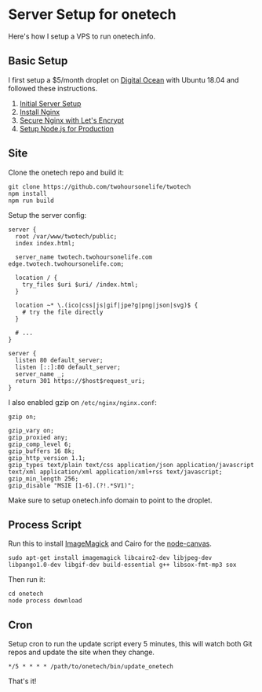 # Server Setup for onetech

Here's how I setup a VPS to run onetech.info.

## Basic Setup

I first setup a $5/month droplet on [Digital Ocean](https://www.digitalocean.com) with Ubuntu 18.04 and followed these instructions.

1. [Initial Server Setup](https://www.digitalocean.com/community/tutorials/initial-server-setup-with-ubuntu-18-04)
2. [Install Nginx](https://www.digitalocean.com/community/tutorials/how-to-install-nginx-on-ubuntu-18-04)
3. [Secure Nginx with Let's Encrypt](https://www.digitalocean.com/community/tutorials/how-to-secure-nginx-with-let-s-encrypt-on-ubuntu-18-04)
4. [Setup Node.js for Production](https://www.digitalocean.com/community/tutorials/how-to-set-up-a-node-js-application-for-production-on-ubuntu-18-04)

## Site

Clone the onetech repo and build it:

```
git clone https://github.com/twohoursonelife/twotech
npm install
npm run build
```

Setup the server config:

```
server {
  root /var/www/twotech/public;
  index index.html;

  server_name twotech.twohoursonelife.com edge.twotech.twohoursonelife.com;

  location / {
    try_files $uri $uri/ /index.html;
  }

  location ~* \.(ico|css|js|gif|jpe?g|png|json|svg)$ {
    # try the file directly
  }

  # ...
}

server {
  listen 80 default_server;
  listen [::]:80 default_server;
  server_name _;
  return 301 https://$host$request_uri;
}
```

I also enabled gzip on `/etc/nginx/nginx.conf`:

```
gzip on;

gzip_vary on;
gzip_proxied any;
gzip_comp_level 6;
gzip_buffers 16 8k;
gzip_http_version 1.1;
gzip_types text/plain text/css application/json application/javascript text/xml application/xml application/xml+rss text/javascript;
gzip_min_length 256;
gzip_disable "MSIE [1-6].(?!.*SV1)";
```

Make sure to setup onetech.info domain to point to the droplet.


## Process Script

Run this to install [ImageMagick](https://www.imagemagick.org/script/index.php) and Cairo for the [node-canvas](https://github.com/Automattic/node-canvas/blob/v1.x/Readme.md).

```
sudo apt-get install imagemagick libcairo2-dev libjpeg-dev libpango1.0-dev libgif-dev build-essential g++ libsox-fmt-mp3 sox
```

Then run it:

```
cd onetech
node process download
```

## Cron

Setup cron to run the update script every 5 minutes, this will watch both Git repos and update the site when they change.

```
*/5 * * * * /path/to/onetech/bin/update_onetech
```

That's it!
